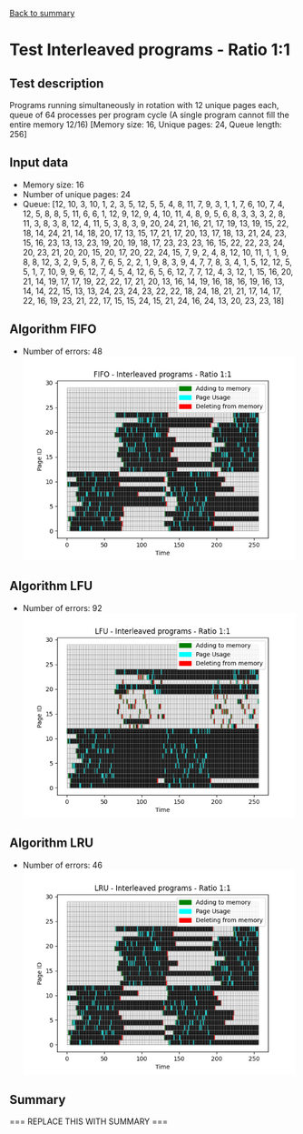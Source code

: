 [Back to summary](./readme.md)

# Test Interleaved programs - Ratio 1:1
## Test description
Programs running simultaneously in rotation with 12 unique pages each, queue of 64 processes per program cycle (A single program cannot fill the entire memory 12/16) [Memory size: 16, Unique pages: 24, Queue length: 256]
## Input data
- Memory size: 16
- Number of unique pages: 24
- Queue: [12, 10, 3, 10, 1, 2, 3, 5, 12, 5, 5, 4, 8, 11, 7, 9, 3, 1, 1, 7, 6, 10, 7, 4, 12, 5, 8, 8, 5, 11, 6, 6, 1, 12, 9, 12, 9, 4, 10, 11, 4, 8, 9, 5, 6, 8, 3, 3, 3, 2, 8, 11, 3, 8, 3, 8, 12, 4, 11, 5, 3, 8, 3, 9, 20, 24, 21, 16, 21, 17, 19, 13, 19, 15, 22, 18, 14, 24, 21, 14, 18, 20, 17, 13, 15, 17, 21, 17, 20, 13, 17, 18, 13, 21, 24, 23, 15, 16, 23, 13, 13, 23, 19, 20, 19, 18, 17, 23, 23, 23, 16, 15, 22, 22, 23, 24, 20, 23, 21, 20, 20, 15, 20, 17, 20, 22, 24, 15, 7, 9, 2, 4, 8, 12, 10, 11, 1, 1, 9, 8, 8, 12, 3, 2, 9, 5, 8, 7, 6, 5, 2, 2, 1, 9, 8, 3, 9, 4, 7, 7, 8, 3, 4, 1, 5, 12, 12, 5, 5, 1, 7, 10, 9, 9, 6, 12, 7, 4, 5, 4, 12, 6, 5, 6, 12, 7, 7, 12, 4, 3, 12, 1, 15, 16, 20, 21, 14, 19, 17, 17, 19, 22, 22, 17, 21, 20, 13, 16, 14, 19, 16, 18, 16, 19, 16, 13, 14, 14, 22, 15, 13, 13, 24, 23, 24, 23, 22, 22, 18, 24, 18, 21, 21, 17, 14, 17, 22, 16, 19, 23, 21, 22, 17, 15, 15, 24, 15, 21, 24, 16, 24, 13, 20, 23, 23, 18]

## Algorithm FIFO
- Number of errors: 48
![Graph FIFO](FIFO_interleavedratio11.png)

## Algorithm LFU
- Number of errors: 92
![Graph LFU](LFU_interleavedratio11.png)

## Algorithm LRU
- Number of errors: 46
![Graph LRU](LRU_interleavedratio11.png)

## Summary

=== REPLACE THIS WITH SUMMARY ===

